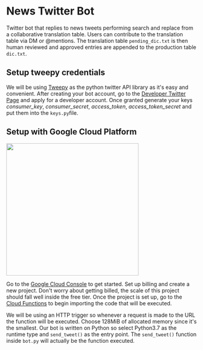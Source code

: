 # News Twitter Bot
Twitter bot that replies to news tweets performing search and replace from a collaborative translation table. Users can contribute to the translation table via DM or @mentions.
The translation table `pending_dic.txt` is then human reviewed and approved entries are appended to the production table `dic.txt`.

## Setup tweepy credentials
We will be using [Tweepy](https://www.tweepy.org/) as the python twitter API library as it's easy and convenient.
After creating your bot account, go to the [Developer Twitter Page](https://developer.twitter.com/en) and apply for a developer account. Once granted generate your keys *consumer_key*, *consumer_secret*, *access_token*, *access_token_secret* and put them into the `keys.py`file.

## Setup with Google Cloud Platform
<img src="https://miro.medium.com/max/12516/1*CMz4r3-pEFp3Po6oHv-JxQ.png" width="350"/>

Go to the [Google Cloud Console](https://console.cloud.google.com/) to get started. Set up billing and create a new project. Don't worry about getting billed, the scale of this project should fall well inside the free tier.
Once the project is set up, go to the [Cloud Functions](https://console.cloud.google.com/functions) to begin importing the code that will be executed.

We will be using an HTTP trigger so whenever a request is made to the URL the function will be executed. Choose 128MiB of allocated memory since it's the smallest. Our bot is written on Python so select Python3.7 as the runtime type and `send_tweet()` as the entry point. The `send_tweet()` function inside `bot.py` will actually be the function executed.
